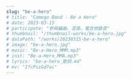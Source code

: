 ```yaml
---
slug: "be-a-hero"
# title: "Camego Band - Be a Hero"
# date: 2023-03-15
# participate: "參與編曲、混音、電吉他錄音"
# thumbnail: "/thumbnail-works/be-a-hero.jpg"
# dataPath: "/works/20230315-be-a-hero"
# image: "be-a-hero.jpg"
# music: "Be-a-Hero_MMM.mp3"
# inst: "Be-a-Hero_MMA.mp3"
# lyrics: "be-a-hero_歌詞.md"
# mv: "IfcPsiGd7ac"
---
```

